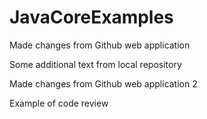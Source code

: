 # JavaCoreExamples

Made changes from Github web application

Some additional text from local repository

Made changes from Github web application 2

Example of code review
